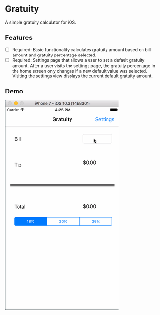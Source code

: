 # Gratuity

A simple gratuity calculator for iOS.

## Features

- [ ] Required: Basic functionality calculates gratuity amount based on bill amount
and gratuity percentage selected.
- [ ] Required: Settings page that allows a user to set a default gratuity amount.
After a user visits the settings page, the gratuity percentage in the home screen
only changes if a new default value was selected. Visiting the settings view
displays the current default gratuity amount.

## Demo
![App Demo](demo.gif)
